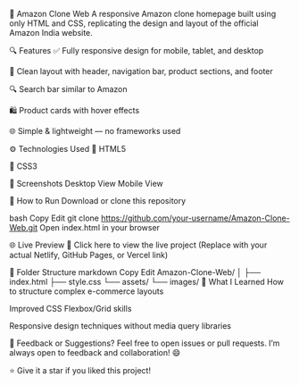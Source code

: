 🛒 Amazon Clone Web
A responsive Amazon clone homepage built using only HTML and CSS, replicating the design and layout of the official Amazon India website.


🔍 Features
✅ Fully responsive design for mobile, tablet, and desktop

🧱 Clean layout with header, navigation bar, product sections, and footer

🔍 Search bar similar to Amazon

🛍️ Product cards with hover effects

🌐 Simple & lightweight — no frameworks used

⚙️ Technologies Used
🧾 HTML5

🎨 CSS3

📸 Screenshots
Desktop View	Mobile View

🚀 How to Run
Download or clone this repository

bash
Copy
Edit
git clone https://github.com/your-username/Amazon-Clone-Web.git
Open index.html in your browser

🌐 Live Preview
🔗 Click here to view the live project
(Replace with your actual Netlify, GitHub Pages, or Vercel link)

📁 Folder Structure
markdown
Copy
Edit
Amazon-Clone-Web/
│
├── index.html
├── style.css
└── assets/
    └── images/
📌 What I Learned
How to structure complex e-commerce layouts

Improved CSS Flexbox/Grid skills

Responsive design techniques without media query libraries

📣 Feedback or Suggestions?
Feel free to open issues or pull requests. I’m always open to feedback and collaboration! 😄

⭐ Give it a star if you liked this project!
